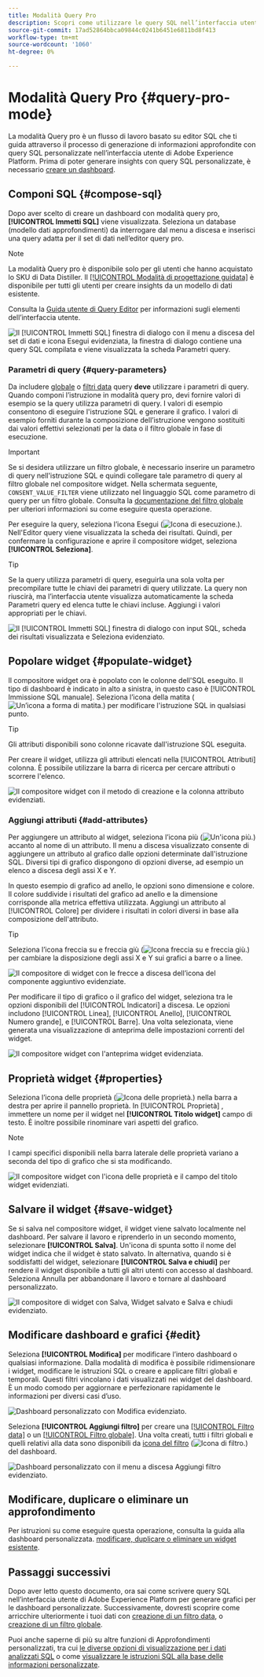 ```yaml
---
title: Modalità Query Pro
description: Scopri come utilizzare le query SQL nell’interfaccia utente di Adobe Experience Platform per generare grafici per le dashboard personalizzate.
source-git-commit: 17ad52864bbca09844c0241b6451e6811bd8f413
workflow-type: tm+mt
source-wordcount: '1060'
ht-degree: 0%

---
```


# Modalità Query Pro {#query-pro-mode}

La modalità Query pro è un flusso di lavoro basato su editor SQL che ti guida attraverso il processo di generazione di informazioni approfondite con query SQL personalizzate nell’interfaccia utente di Adobe Experience Platform. Prima di poter generare insights con query SQL personalizzate, è necessario [creare un dashboard](./overview.md#create-custom-dashboard).

## Componi SQL {#compose-sql}

Dopo aver scelto di creare un dashboard con modalità query pro, **[!UICONTROL Immetti SQL]** viene visualizzata. Seleziona un database (modello dati approfondimenti) da interrogare dal menu a discesa e inserisci una query adatta per il set di dati nell’editor query pro.

>[!NOTE]
>
>La modalità Query pro è disponibile solo per gli utenti che hanno acquistato lo SKU di Data Distiller. Il [[!UICONTROL Modalità di progettazione guidata]](../../user-defined-dashboards.md) è disponibile per tutti gli utenti per creare insights da un modello di dati esistente.

Consulta la [Guida utente di Query Editor](../../../query-service/ui/user-guide.md#query-authoring) per informazioni sugli elementi dell’interfaccia utente.

![Il [!UICONTROL Immetti SQL] finestra di dialogo con il menu a discesa del set di dati e icona Esegui evidenziata, la finestra di dialogo contiene una query SQL compilata e viene visualizzata la scheda Parametri query.](../../images/customizable-insights/enter-sql-database-dropdown.png)

### Parametri di query {#query-parameters}

Da includere [globale](./filters/global-filter.md) o [filtri data](./filters/date-filter.md) query **deve** utilizzare i parametri di query. Quando componi l’istruzione in modalità query pro, devi fornire valori di esempio se la query utilizza parametri di query. I valori di esempio consentono di eseguire l&#39;istruzione SQL e generare il grafico. I valori di esempio forniti durante la composizione dell’istruzione vengono sostituiti dai valori effettivi selezionati per la data o il filtro globale in fase di esecuzione.



>[!IMPORTANT]
>
>Se si desidera utilizzare un filtro globale, è necessario inserire un parametro di query nell&#39;istruzione SQL e quindi collegare tale parametro di query al filtro globale nel compositore widget. Nella schermata seguente, `CONSENT_VALUE_FILTER` viene utilizzato nel linguaggio SQL come parametro di query per un filtro globale. Consulta la [documentazione del filtro globale](./filters/global-filter.md#enable-global-filter) per ulteriori informazioni su come eseguire questa operazione.

Per eseguire la query, seleziona l’icona Esegui (![Icona di esecuzione.](../../images/customizable-insights/run-icon.png)). Nell&#39;Editor query viene visualizzata la scheda dei risultati. Quindi, per confermare la configurazione e aprire il compositore widget, seleziona **[!UICONTROL Seleziona]**.

>[!TIP]
>
>Se la query utilizza parametri di query, eseguirla una sola volta per precompilare tutte le chiavi dei parametri di query utilizzate. La query non riuscirà, ma l’interfaccia utente visualizza automaticamente la scheda Parametri query ed elenca tutte le chiavi incluse. Aggiungi i valori appropriati per le chiavi.

![Il [!UICONTROL Immetti SQL] finestra di dialogo con input SQL, scheda dei risultati visualizzata e Seleziona evidenziato.](../../images/customizable-insights/enter-sql-select.png)

## Popolare widget {#populate-widget}

Il compositore widget ora è popolato con le colonne dell&#39;SQL eseguito. Il tipo di dashboard è indicato in alto a sinistra, in questo caso è [!UICONTROL Immissione SQL manuale]. Seleziona l’icona della matita (![Un’icona a forma di matita.](../../images/customizable-insights/edit-icon.png)) per modificare l&#39;istruzione SQL in qualsiasi punto.

>[!TIP]
>
>Gli attributi disponibili sono colonne ricavate dall&#39;istruzione SQL eseguita.

Per creare il widget, utilizza gli attributi elencati nella [!UICONTROL Attributi] colonna. È possibile utilizzare la barra di ricerca per cercare attributi o scorrere l&#39;elenco.

![Il compositore widget con il metodo di creazione e la colonna attributo evidenziati.](../../images/customizable-insights/creation-method-and-attribute-column.png)

### Aggiungi attributi {#add-attributes}

Per aggiungere un attributo al widget, seleziona l’icona più (![Un&#39;icona più.](../../images/customizable-insights/add-icon.png)) accanto al nome di un attributo. Il menu a discesa visualizzato consente di aggiungere un attributo al grafico dalle opzioni determinate dall&#39;istruzione SQL. Diversi tipi di grafico dispongono di opzioni diverse, ad esempio un elenco a discesa degli assi X e Y.

In questo esempio di grafico ad anello, le opzioni sono dimensione e colore. Il colore suddivide i risultati del grafico ad anello e la dimensione corrisponde alla metrica effettiva utilizzata. Aggiungi un attributo al [!UICONTROL Colore] per dividere i risultati in colori diversi in base alla composizione dell&#39;attributo.

>[!TIP]
>
>Seleziona l’icona freccia su e freccia giù (![Icona freccia su e freccia giù.](../../images/customizable-insights/switch-axis-icon.png)) per cambiare la disposizione degli assi X e Y sui grafici a barre o a linee.

![Il compositore di widget con le frecce a discesa dell’icona del componente aggiuntivo evidenziate.](../../images/customizable-insights/add-icon-and-switch-arrows.png)

Per modificare il tipo di grafico o il grafico del widget, seleziona tra le opzioni disponibili del [!UICONTROL Indicatori] a discesa. Le opzioni includono [!UICONTROL Linea], [!UICONTROL Anello], [!UICONTROL Numero grande], e [!UICONTROL Barre]. Una volta selezionata, viene generata una visualizzazione di anteprima delle impostazioni correnti del widget.

![Il compositore widget con l&#39;anteprima widget evidenziata.](../../images/customizable-insights/widget-preview.png)

## Proprietà widget {#properties}

Seleziona l’icona delle proprietà (![Icona delle proprietà.](../../images/customizable-insights/properties-icon.png)) nella barra a destra per aprire il pannello proprietà. In [!UICONTROL Proprietà] , immettere un nome per il widget nel **[!UICONTROL Titolo widget]** campo di testo. È inoltre possibile rinominare vari aspetti del grafico.

>[!NOTE]
>
>I campi specifici disponibili nella barra laterale delle proprietà variano a seconda del tipo di grafico che si sta modificando.

![Il compositore widget con l&#39;icona delle proprietà e il campo del titolo widget evidenziati.](../../images/customizable-insights/widget-properties-title-text.png)

## Salvare il widget {#save-widget}

Se si salva nel compositore widget, il widget viene salvato localmente nel dashboard. Per salvare il lavoro e riprenderlo in un secondo momento, selezionare **[!UICONTROL Salva]**. Un&#39;icona di spunta sotto il nome del widget indica che il widget è stato salvato. In alternativa, quando si è soddisfatti del widget, selezionare **[!UICONTROL Salva e chiudi]** per rendere il widget disponibile a tutti gli altri utenti con accesso al dashboard. Seleziona Annulla per abbandonare il lavoro e tornare al dashboard personalizzato.

![Il compositore di widget con Salva, Widget salvato e Salva e chiudi evidenziato.](../../images/customizable-insights/insight-saved.png)

## Modificare dashboard e grafici {#edit}

Seleziona **[!UICONTROL Modifica]** per modificare l’intero dashboard o qualsiasi informazione. Dalla modalità di modifica è possibile ridimensionare i widget, modificare le istruzioni SQL o creare e applicare filtri globali e temporali. Questi filtri vincolano i dati visualizzati nei widget del dashboard. È un modo comodo per aggiornare e perfezionare rapidamente le informazioni per diversi casi d’uso.

![Dashboard personalizzato con Modifica evidenziato.](../../images/customizable-insights/edit-dashboard.png)

Seleziona **[!UICONTROL Aggiungi filtro]** per creare una [[!UICONTROL Filtro data]](#create-date-filter) o un [[!UICONTROL Filtro globale]](#create-global-filter). Una volta creati, tutti i filtri globali e quelli relativi alla data sono disponibili da [icona del filtro](#select-global-filter) (![Icona di filtro.](../../images/customizable-insights/filter.png)) del dashboard.

![Dashboard personalizzato con il menu a discesa Aggiungi filtro evidenziato.](../../images/customizable-insights/add-filter.png)

## Modificare, duplicare o eliminare un approfondimento

Per istruzioni su come eseguire questa operazione, consulta la guida alla dashboard personalizzata. [modificare, duplicare o eliminare un widget esistente](../../user-defined-dashboards.md#duplicate).

## Passaggi successivi

Dopo aver letto questo documento, ora sai come scrivere query SQL nell’interfaccia utente di Adobe Experience Platform per generare grafici per le dashboard personalizzate. Successivamente, dovresti scoprire come arricchire ulteriormente i tuoi dati con [creazione di un filtro data](./filters/date-filter.md), o [creazione di un filtro globale](./filters/global-filter.md).

Puoi anche saperne di più su altre funzioni di Approfondimenti personalizzati, tra cui [le diverse opzioni di visualizzazione per i dati analizzati SQL](./view-more.md) o come [visualizzare le istruzioni SQL alla base delle informazioni personalizzate](./view-sql.md).
